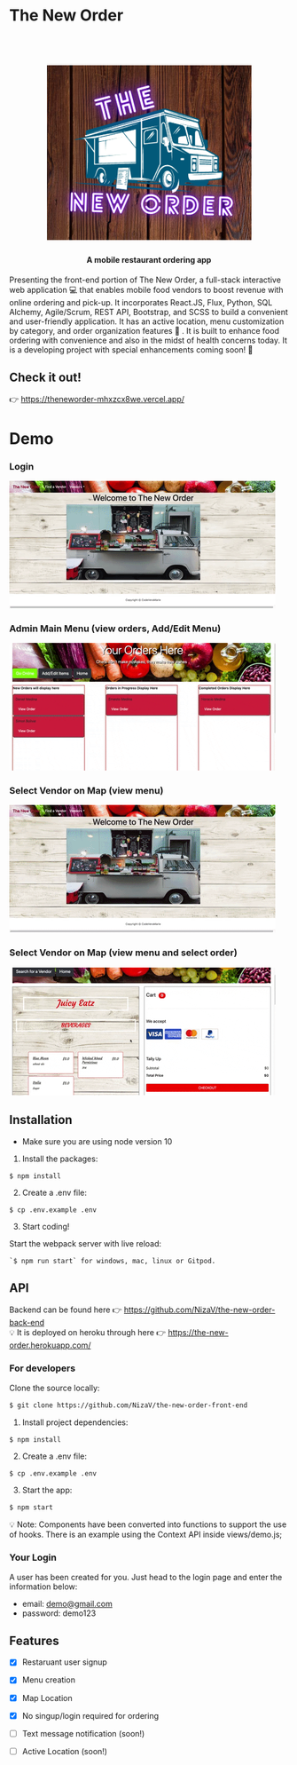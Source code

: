

# The New Order

<h1 align="center">
  <br>
  <img src="https://github.com/NizaV/the-new-order-front-end/blob/master/src/img/the-new-order-logo.png" alt="The New Order Logo" width="369">
</h1>

<h4 align="center">A mobile restaurant ordering app</h4>

Presenting the front-end portion of The New Order, a  full-stack interactive web application :computer: that enables mobile food vendors to boost revenue with online ordering and pick-up. It incorporates React.JS, Flux, Python, SQL Alchemy, Agile/Scrum, REST API, Bootstrap, and SCSS to build a convenient and user-friendly application. It has an active location, menu customization by category, and order organization features :raised_hands: . It is built to enhance food ordering with convenience and also in the midst of health concerns today. It is a developing project with special enhancements coming soon! :rocket:

## Check it out!
👉 https://theneworder-mhxzcx8we.vercel.app/

# Demo
### Login

![Restaurant Login](src/gifs/the-new-order-demo-login.gif)
<br>
### Admin Main Menu (view orders, Add/Edit Menu)

![Restaurant adminMain](src/gifs/orders.gif)
<br>
### Select Vendor on Map (view menu)

![Restaurants Map](src/gifs/the-new-order-demo-map.gif)
<br>
### Select Vendor on Map (view menu and select order)

![Customer Order Page](src/gifs/the-new-order-demo-userMain.gif)
<br>

## Installation
- Make sure you are using node version 10

1. Install the packages:
```
$ npm install
```
2. Create a .env file:
```
$ cp .env.example .env
```
3. Start coding!

Start the webpack server with live reload:

```
`$ npm run start` for windows, mac, linux or Gitpod.
```


## API
Backend can be found here 👉 https://github.com/NizaV/the-new-order-back-end
<br>
💡 It is deployed on heroku through here 👉 https://the-new-order.herokuapp.com/

### For developers
Clone the source locally:

```sh
$ git clone https://github.com/NizaV/the-new-order-front-end
```

1. Install project dependencies:

```sh
$ npm install
```
2. Create a .env file:
```
$ cp .env.example .env
```
3. Start the app:

```sh
$ npm start
```
💡 Note: Components have been converted into functions to support the use of hooks. There is an example using the Context API inside views/demo.js;

### Your Login
A user has been created for you. Just head to the login page and enter the information below:
- email: demo@gmail.com
- password: demo123

## Features

- [x] Restaruant user signup
- [x] Menu creation
- [x] Map Location
- [x] No singup/login required for ordering
- [ ] Text message notification (soon!)
- [ ] Active Location (soon!)


